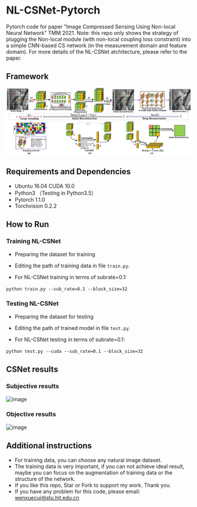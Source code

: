 # NL-CSNet-Pytorch

Pytorch code for paper "Image Compressed Sensing Using Non-local Neural Network" TMM 2021. Note: this repo only shows the strategy of plugging the Non-local module (with non-local coupling loss constraint) into a simple CNN-based CS network (in the measurement domain and feature domain). For more details of the NL-CSNet atchitecture, please refer to the paper.

## Framework

![image](https://github.com/WenxueCui/NL-CSNet-Pytorch/blob/master/images/framework.jpg)

## Requirements and Dependencies

* Ubuntu 16.04 CUDA 10.0
* Python3 （Testing in Python3.5）
* Pytorch 1.1.0   
* Torchvision 0.2.2

## How to Run

### Training NL-CSNet
* Preparing the dataset for training

* Editing the path of training data in file `train.py`.

* For NL-CSNet training in terms of subrate=0.1:

```python train.py --sub_rate=0.1 --block_size=32```

### Testing NL-CSNet
* Preparing the dataset for testing

* Editing the path of trained model in file `test.py`.

* For NL-CSNet testing in terms of subrate=0.1:

```python test.py --cuda --sub_rate=0.1 --block_size=32```

## CSNet results
### Subjective results

![image](https://github.com/WenxueCui/CSNet-Pytorch/raw/master/images/results.jpg)

### Objective results
![image](https://github.com/WenxueCui/CSNet-Pytorch/raw/master/images/table.jpg)

## Additional instructions

* For training data, you can choose any natural image dataset.
* The training data is very important, if you can not achieve ideal result, maybe you can focus on the augmentation of training data or the structure of the network.
* If you like this repo, Star or Fork to support my work. Thank you.
* If you have any problem for this code, please email: wenxuecui@stu.hit.edu.cn

